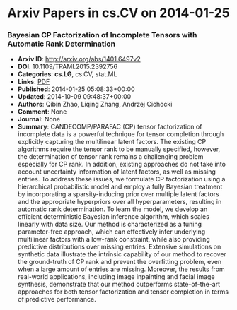 # Arxiv Papers in cs.CV on 2014-01-25
### Bayesian CP Factorization of Incomplete Tensors with Automatic Rank Determination
- **Arxiv ID**: http://arxiv.org/abs/1401.6497v2
- **DOI**: 10.1109/TPAMI.2015.2392756
- **Categories**: **cs.LG**, cs.CV, stat.ML
- **Links**: [PDF](http://arxiv.org/pdf/1401.6497v2)
- **Published**: 2014-01-25 05:08:33+00:00
- **Updated**: 2014-10-09 09:48:37+00:00
- **Authors**: Qibin Zhao, Liqing Zhang, Andrzej Cichocki
- **Comment**: None
- **Journal**: None
- **Summary**: CANDECOMP/PARAFAC (CP) tensor factorization of incomplete data is a powerful technique for tensor completion through explicitly capturing the multilinear latent factors. The existing CP algorithms require the tensor rank to be manually specified, however, the determination of tensor rank remains a challenging problem especially for CP rank. In addition, existing approaches do not take into account uncertainty information of latent factors, as well as missing entries. To address these issues, we formulate CP factorization using a hierarchical probabilistic model and employ a fully Bayesian treatment by incorporating a sparsity-inducing prior over multiple latent factors and the appropriate hyperpriors over all hyperparameters, resulting in automatic rank determination. To learn the model, we develop an efficient deterministic Bayesian inference algorithm, which scales linearly with data size. Our method is characterized as a tuning parameter-free approach, which can effectively infer underlying multilinear factors with a low-rank constraint, while also providing predictive distributions over missing entries. Extensive simulations on synthetic data illustrate the intrinsic capability of our method to recover the ground-truth of CP rank and prevent the overfitting problem, even when a large amount of entries are missing. Moreover, the results from real-world applications, including image inpainting and facial image synthesis, demonstrate that our method outperforms state-of-the-art approaches for both tensor factorization and tensor completion in terms of predictive performance.



